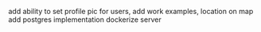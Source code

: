 add ability to set profile pic for users, add work examples, location on map
add postgres implementation
dockerize server